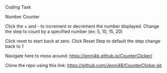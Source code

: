 Coding Task

Number Counter

Click the + and - to increment or decrement the number displayed. Change the step to count by a specified number (ex: 5, 10, 15, 20)

Click reset to start back at zero. Click Reset Step to default the step change back to 1

Navigate here to mess around: https://jenni4b.github.io/CounterClicker/

Clone the repo using this link: https://github.com/Jenni4B/CounterClicker.git
